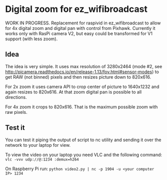 # Digital zoom for ez_wifibroadcast

WORK IN PROGRESS. Replacement for raspivid in ez_wifibroadcast to allow for 4x digital zoom and digital pan with control from Pixhawk. Currently it works only with RasPi camera V2, but easy could be transformed for V1 support (with less zoom).

## Idea
The idea is very simple. It uses max resolution of 3280x2464 (mode #2, see http://picamera.readthedocs.io/en/release-1.13/fov.html#sensor-modes)
to get RAW (not binned) pixels and then resizes picture down to 820x616.

For 2x zoom it uses camera API to crop center of picture to 1640x1232 and again resizes to 820x616. At that zoom digital pan is possible to all directions.

For 4x zoom it crops to 820x616. That is the maximum possible zoom with raw pixels.

## Test it
You can test it piping the output of script to nc utility and sending it over the network to your laptop for view.

To view the video on your laptop you need VLC and the following command:
``
vlc -vvv udp://@:1234 :demux=h264
``

On Raspberry Pi run:
``
python video2.py | nc -p 1904 -u <your computer IP> 1234
``